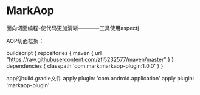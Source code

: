 # MarkAop
面向切面编程-使代码更加清晰————工具使用aspectj
  
AOP切面框架：

  
   buildscript {
       repositories {
          maven { url "https://raw.githubusercontent.com/zfl5232577/maven/master" }
      }
      dependencies {
          classpath 'com.mark:markaop-plugin:1.0.0'
      }
   }
   
  app的build.gradle文件
  apply plugin: 'com.android.application'
  apply plugin: 'markaop-plugin'
  
  
